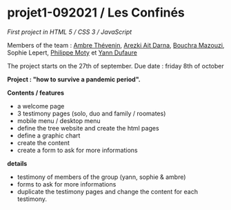 # projet1-092021 / Les Confinés
*First project in HTML 5 / CSS 3 / JavaScript*


Members of the team : [Ambre Thévenin](https://github.com/Ambre-Thevenin), [Arezki Ait Darna](https://github.com/Arezki-kaki), [Bouchra Mazouzi](https://github.com/Boushra1), Sophie Lepert, [Philippe Moty](https://github.com/110111-1) et [Yann Dufaure](https://github.com/yann9278)

The project starts on the 27th of september. 
Due date : friday 8th of october

**Project : "how to survive a pandemic period".**

**Contents / features** 

- a welcome page 
- 3 testimony pages (solo, duo and family / roomates)
- mobile menu / desktop menu
- define the tree website and create the html pages 
- define a graphic chart
- create the content
- create a form to ask for more informations

**details** 
- testimony of members of the group (yann, sophie & ambre) 
- forms to ask for more informations
- duplicate the testimony pages and change the content for each testimony.
